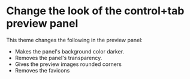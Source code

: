 
# Change the look of the control+tab preview panel

This theme changes the following in the preview panel:
- Makes the panel's background color darker.
- Removes the panel's transparency.
- Gives the preview images rounded corners
- Removes the favicons
